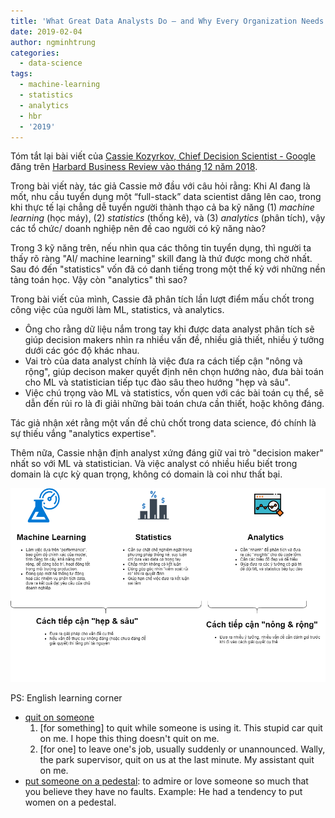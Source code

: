 ```yaml
---
title: 'What Great Data Analysts Do — and Why Every Organization Needs Them'
date: 2019-02-04
author: ngminhtrung
categories:
  - data-science
tags:
  - machine-learning
  - statistics
  - analytics
  - hbr
  - '2019'
---
```


Tóm tắt lại bài viết của [Cassie Kozyrkov, Chief Decision Scientist - Google](https://www.linkedin.com/in/cassie-kozyrkov-9531919) đăng trên [Harbard Business Review vào tháng 12 năm 2018](https://hbr.org/2018/12/what-great-data-analysts-do-and-why-every-organization-needs-them).

Trong bài viết này, tác giả Cassie mở đầu với câu hỏi rằng: Khi AI đang là mốt, nhu cầu tuyển dụng một “full-stack” data scientist dâng lên cao, trong khi thực tế lại chẳng dễ tuyển người thành thạo cả ba kỹ năng (1) *machine learning* (học máy), (2) *statistics* (thống kê), và (3) *analytics* (phân tích), vậy các tổ chức/ doanh nghiệp nên đề cao người có kỹ năng nào?

Trong 3 kỹ năng trên, nếu nhìn qua các thông tin tuyển dụng, thì người ta thấy rõ ràng "AI/ machine learning" skill đang là thứ được mong chờ nhất. Sau đó đến "statistics" vốn đã có danh tiếng trong một thế kỷ với những nền tảng toán học. Vậy còn "analytics" thì sao?

Trong bài viết của mình, Cassie đã phân tích lần lượt điểm mấu chốt trong công việc của người làm ML, statistics, và analytics. 
- Ông cho rằng dữ liệu nắm trong tay khi được data analyst phân tích sẽ giúp decision makers nhìn ra nhiều vấn đề, nhiều giả thiết, nhiều ý tưởng dưới các góc độ khác nhau. 
- Vai trò của data analyst chính là việc đưa ra cách tiếp cận "nông và rộng", giúp decison maker quyết định nên chọn hướng nào, đưa bài toán cho ML và statistician tiếp tục đào sâu theo hướng "hẹp và sâu". 
- Việc chú trọng vào ML và statistics, vốn quen với các bài toán cụ thể, sẽ dẫn đến rủi ro là đi giải những bài toán chưa cần thiết, hoặc không đáng. 

Tác giả nhận xét rằng một vấn đề chủ chốt trong data science, đó chính là sự thiếu vắng "analytics expertise".

Thêm nữa, Cassie nhận định analyst xứng đáng giữ vai trò "decision maker" nhất so với ML và statistician. Và việc analyst có nhiều hiểu biết trong domain là cực kỳ quan trọng, không có domain là coi như thất bại. 

![Diagram](./Diagram.png)

PS: English learning corner

- [quit on someone](https://idioms.thefreedictionary.com/quit+on)
  1. [for something] to quit while someone is using it. This stupid car quit on me. I hope this thing doesn't quit on me.
  2. [for one] to leave one's job, usually suddenly or unannounced. Wally, the park supervisor, quit on us at the last minute. My assistant quit on me.
- [put someone on a pedestal](https://www.macmillandictionary.com/dictionary/british/put-someone-on-a-pedestal): to admire or love someone so much that you believe they have no faults. Example: He had a tendency to put women on a pedestal.


